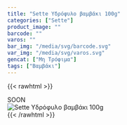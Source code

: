 ```yaml
---
title: "Sette Υδρόφυλο βαμβάκι 100g"
categories: ["Sette"]
product_image: ""
barcode: ""
varos: ""
bar_img: "/media/svg/barcode.svg"
var_img: "/media/svg/varos.svg"
gencat: ["Μη Τρόφιμα"]
tags: ["Βαμβάκι"]
---
```

{{< rawhtml >}}

<div class="sload439"><div class="product">SOON<br><div class="pimg"><img alt="Sette Υδρόφυλο βαμβάκι 100g" title="Sette Υδρόφυλο βαμβάκι 100g" src="/media/images/sette-ydrofylo-bambaki-100g.jpg"></div></div></div>
{{< /rawhtml >}}


